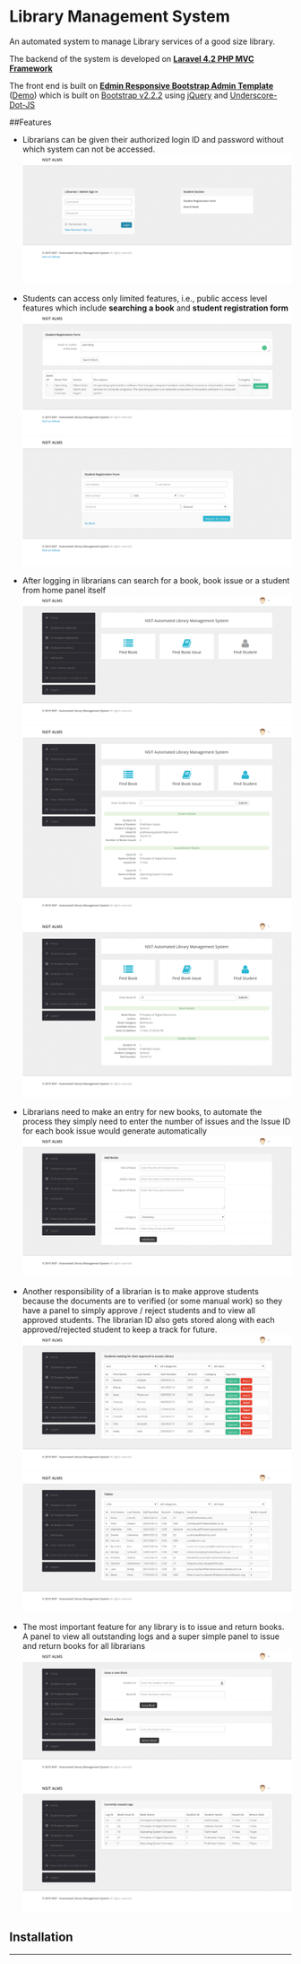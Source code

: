 # Library Management System

An automated system to manage Library services of a good size library.

The backend of the system is developed on **[Laravel 4.2 PHP MVC Framework](http://laravel.com/)**

  The front end is built on **[Edmin Responsive Bootstrap Admin Template](http://egrappler.com/responsive-bootstrap-admin-template-edmin/)** ([Demo](http://www.egrappler.com/edmin/index.html)) which is built on [Bootstrap v2.2.2](http://bootstrapdocs.com/v2.2.2/docs/) using [jQuery](https://blog.jquery.com/2013/02/04/jquery-1-9-1-released/) and [Underscore-Dot-JS](http://underscorejs.org/)

##Features

+ Librarians can be given their authorized login ID and password without which system can not be accessed.
![](/public/screenshots/screencapture-library-local-sign-in-1450375374680.png?raw=true )

+ Students can access only limited features, i.e., public access level features which include **searching a book** and **student registration form**
![](/public/screenshots/screencapture-library-local-book-1450375417998.png?raw=true )
![](/public/screenshots/screencapture-library-local-student-registration-1450375390857.png?raw=true )

+ After logging in librarians can search for a book, book issue or a student from home panel itself
![](/public/screenshots/screencapture-library-local-1450375427449.png?raw=true )
![](/public/screenshots/screencapture-library-local-1450375550068.png?raw=true )
![](/public/screenshots/screencapture-library-local-1450375572059.png?raw=true )

+ Librarians need to make an entry for new books, to automate the process they simply need to enter the number of issues and the Issue ID for each book issue would generate automatically
![](/public/screenshots/screencapture-library-local-add-books-1450375474305.png?raw=true )

+ Another responsibility of a librarian is to make approve students because the documents are to verified (or some manual work) so they have a panel to simply approve / reject students and to view all approved students. The librarian ID also gets stored along with each approved/rejected student to keep a track for future.
![](/public/screenshots/screencapture-library-local-students-for-approval-1450375439861.png?raw=true )
![](/public/screenshots/screencapture-library-local-registered-students-1450375458648.png?raw=true )

+ The most important feature for any library is to issue and return books. A panel to view all outstanding logs and a super simple panel to issue and return books for all librarians
![](/public/screenshots/screencapture-library-local-issue-return-1450375480498.png?raw=true )
![](/public/screenshots/screencapture-library-local-currently-issued-1450375536118.png?raw=true )

## Installation

--------------------------
